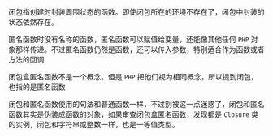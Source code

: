 闭包指创建时封装周围状态的函数。即使闭包所在的环境不存在了，闭包中封装的状态依然存在。

匿名函数时没有名称的函数，匿名函数可以赋值给变量，还能像其他任何 `PHP` 对象那样传递。不过匿名函数仍然是函数，还可以传入参数，特别适合作为函数或者方法的回调

闭包盒匿名函数不是一个概念。但是 `PHP` 把他们视为相同概念，所以提到闭包，也指的是匿名函数

闭包和匿名函数使用的句法和普通函数一样，不过别被这一点迷惑了，闭包和匿名函数其实是伪装成函数的对象，如果审查闭包盒匿名函数，发现都是 `Closure` 类的实例，闭包和字符串或整数一样，也是一等值类型。
